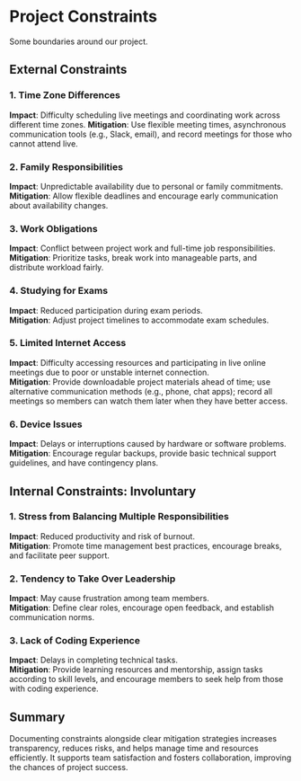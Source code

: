 <!-- Project constraints we will adhere to in this project -->

# Project Constraints

Some boundaries around our project.

## External Constraints

### 1. Time Zone Differences

**Impact**: Difficulty scheduling live meetings and coordinating work across
 different time zones.
**Mitigation**: Use flexible meeting times,
asynchronous communication tools
(e.g., Slack, email), and record meetings
for those who cannot attend live.

### 2. Family Responsibilities

**Impact**: Unpredictable availability due
to personal or family commitments.  
**Mitigation**: Allow flexible deadlines and
 encourage early communication about availability
 changes.

### 3. Work Obligations

**Impact**: Conflict between project work and full-time job responsibilities.  
**Mitigation**: Prioritize tasks, break
 work into manageable parts, and distribute
  workload fairly.

### 4. Studying for Exams

**Impact**: Reduced participation during exam periods.  
**Mitigation**: Adjust project timelines to accommodate exam schedules.

### 5. Limited Internet Access

**Impact**: Difficulty accessing resources
 and participating in live online
  meetings due to poor or unstable
   internet connection.  
**Mitigation**: Provide downloadable project
 materials ahead of time;
  use alternative communication methods
   (e.g., phone, chat apps); record all
    meetings so members can watch them
     later when they have better access.

### 6. Device Issues

**Impact**: Delays or interruptions caused by hardware or software problems.  
**Mitigation**: Encourage regular backups,
 provide basic technical support
  guidelines, and have contingency plans.

## Internal Constraints: Involuntary

### 1. Stress from Balancing Multiple Responsibilities

**Impact**: Reduced productivity and
 risk of burnout.  
**Mitigation**: Promote time management
 best practices, encourage breaks,
  and facilitate peer support.

### 2. Tendency to Take Over Leadership

**Impact**: May cause frustration among team members.  
**Mitigation**: Define clear roles,
 encourage open feedback, and establish
  communication norms.

### 3. Lack of Coding Experience

**Impact**: Delays in completing technical tasks.  
**Mitigation**: Provide learning resources
 and mentorship, assign tasks according
  to skill levels, and encourage members
   to seek help from those with coding experience.

## Summary

Documenting constraints alongside clear mitigation strategies increases transparency,
 reduces risks, and helps manage
  time and resources efficiently.
   It supports team satisfaction and
    fosters collaboration, improving
     the chances of project success.
